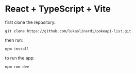 # React + TypeScript + Vite

first clone the repository:
```
git clone https://github.com/lukaslinardi/pokeapi-list.git
```
then run:
```
npm install
```

to run the app:
```
npm run dev
```

